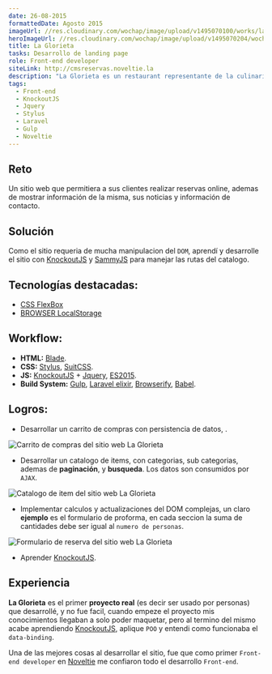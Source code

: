 ```yaml
---
date: 26-08-2015
formattedDate: Agosto 2015
imageUrl: //res.cloudinary.com/wochap/image/upload/v1495070100/works/la-glorieta.jpg
heroImageUrl: //res.cloudinary.com/wochap/image/upload/v1495070204/wochap/hero/la-glorieta.jpg
title: La Glorieta
tasks: Desarrollo de landing page
role: Front-end developer
siteLink: http://cmsreservas.noveltie.la
description: "La Glorieta es un restaurant representante de la culinaria tacneña en múltiples eventos y concursos."
tags:
  - Front-end
  - KnockoutJS
  - Jquery
  - Stylus
  - Laravel
  - Gulp
  - Noveltie
---
```


## Reto

Un sitio web que permitiera a sus clientes realizar reservas online, ademas de mostrar información de la misma, sus noticias y información de contacto.

## Solución

Como el sitio requeria de mucha manipulacion del `DOM`, aprendí y desarrolle el sitio con  [KnockoutJS](https://knockoutjs.com/) y [SammyJS](http://sammyjs.org/) para manejar las rutas del catalogo.

## Tecnologías destacadas:

* [CSS FlexBox](https://css-tricks.com/snippets/css/a-guide-to-flexbox/)
* [BROWSER LocalStorage](https://developer.mozilla.org/en-US/docs/Web/API/Storage/LocalStorage)

## Workflow:

* **HTML:** [Blade](https://laravel.com/docs/5.3/blade).
* **CSS:** [Stylus](http://stylus-lang.com/), [SuitCSS](https://suitcss.github.io/).
* **JS:** [KnockoutJS](http://knockoutjs.com/) + [Jquery](https://jquery.com/), [ES2015](https://babeljs.io/learn-es2015/).
* **Build System:** [Gulp](http://gulpjs.com/), [Laravel elixir](https://laravel.com/docs/5.3/elixir), [Browserify](http://browserify.org/), [Babel](https://babeljs.io/).

## Logros:

* Desarrollar un carrito de compras con persistencia de datos, .

![Carrito de compras del sitio web La Glorieta](//res.cloudinary.com/wochap/image/upload/v1495070180/wochap/body/glorieta-carrito.jpg)

* Desarrollar un catalogo de items, con categorias, sub categorias, ademas de **paginación**, y **busqueda**. Los datos son consumidos por `AJAX`.

<div class="c-markdown-image-full">
  <img src="//res.cloudinary.com/wochap/image/upload/v1495070190/wochap/body/glorieta-catalogo.jpg" alt="Catalogo de item del sitio web La Glorieta">
</div>

* Implementar calculos y actualizaciones del DOM complejas, un claro **ejemplo** es el formulario de proforma, en cada seccion la suma de cantidades debe ser igual al `numero de personas`.

![Formulario de reserva del sitio web La Glorieta](//res.cloudinary.com/wochap/image/upload/v1495070186/wochap/body/glorieta-reserva.gif)

* Aprender [KnockoutJS](http://knockoutjs.com/).

## Experiencia

**La Glorieta** es el primer **proyecto real** (es decir ser usado por personas) que desarrollé, y no fue facil, cuando empeze el proyecto mis conocimientos llegaban a solo poder maquetar, pero al termino del mismo acabe aprendiendo [KnockoutJS](http://knockoutjs.com/), aplique `POO` y entendi como funcionaba el `data-binding`.

Una de las mejores cosas al desarrollar el sitio, fue que como primer `Front-end developer` en [Noveltie](https://noveltie.la/) me confiaron todo el desarrollo `Front-end`.
